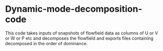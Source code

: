 # Dynamic-mode-decomposition-code
This code takes inputs of snapshots of flowfield data as columns of U or V or W or P etc and decomposes the flowfield and exports files containing decomposed in the order of dominance. 
